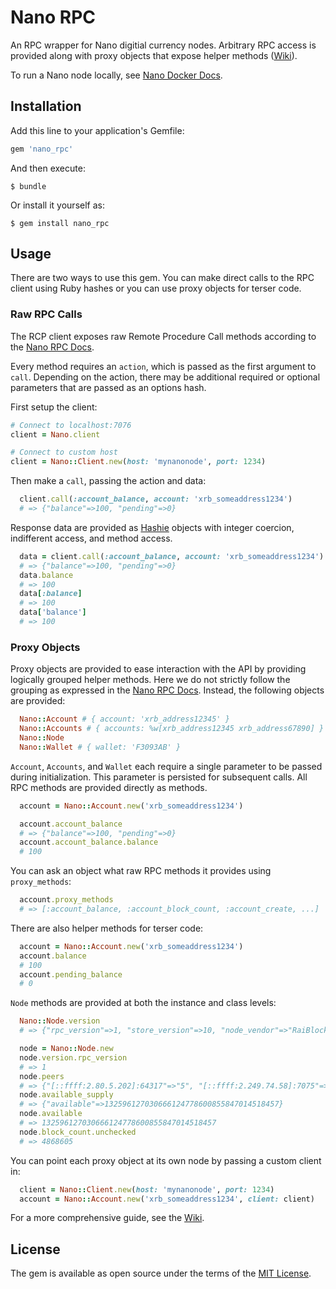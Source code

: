 # Nano RPC

An RPC wrapper for Nano digitial currency nodes. Arbitrary RPC access is provided along with proxy objects that expose helper methods ([Wiki](https://github.com/jcraigk/ruby_nano_rpc/wiki/Proxy-Object-Reference)).

To run a Nano node locally, see [Nano Docker Docs](https://github.com/clemahieu/raiblocks/wiki/Docker-node).

## Installation

Add this line to your application's Gemfile:

```ruby
gem 'nano_rpc'
```

And then execute:

    $ bundle

Or install it yourself as:

    $ gem install nano_rpc

## Usage

There are two ways to use this gem.  You can make direct calls to the RPC client using Ruby hashes or you can use proxy objects for terser code.

### Raw RPC Calls

The RCP client exposes raw Remote Procedure Call methods according to the [Nano RPC Docs](https://github.com/clemahieu/raiblocks/wiki/RPC-protocol).

Every method requires an `action`, which is passed as the first argument to `call`.  Depending on the action, there may be additional required or optional parameters that are passed as an options hash.

First setup the client:

```ruby
# Connect to localhost:7076
client = Nano.client

# Connect to custom host
client = Nano::Client.new(host: 'mynanonode', port: 1234)
```

Then make a `call`, passing the action and data:

```ruby
  client.call(:account_balance, account: 'xrb_someaddress1234')
  # => {"balance"=>100, "pending"=>0}
````

Response data are provided as [Hashie](https://github.com/intridea/hashie) objects with integer coercion, indifferent access, and method access.

```ruby
  data = client.call(:account_balance, account: 'xrb_someaddress1234')
  # => {"balance"=>100, "pending"=>0}
  data.balance
  # => 100
  data[:balance]
  # => 100
  data['balance']
  # => 100
````

### Proxy Objects

Proxy objects are provided to ease interaction with the API by providing logically grouped helper methods. Here we do not strictly follow the grouping as expressed in the [Nano RPC Docs](https://github.com/clemahieu/raiblocks/wiki/RPC-protocol).  Instead, the following objects are provided:

```ruby
  Nano::Account # { account: 'xrb_address12345' }
  Nano::Accounts # { accounts: %w[xrb_address12345 xrb_address67890] }
  Nano::Node
  Nano::Wallet # { wallet: 'F3093AB' }
```

`Account`, `Accounts`, and `Wallet` each require a single parameter to be passed during initialization.  This parameter is persisted for subsequent calls.  All RPC methods are provided directly as methods.

```ruby
  account = Nano::Account.new('xrb_someaddress1234')

  account.account_balance
  # => {"balance"=>100, "pending"=>0}
  account.account_balance.balance
  # 100
```

You can ask an object what raw RPC methods it provides using `proxy_methods`:

```ruby
  account.proxy_methods
  # => [:account_balance, :account_block_count, :account_create, ...]
```

There are also helper methods for terser code:

```ruby
  account = Nano::Account.new('xrb_someaddress1234')
  account.balance
  # 100
  account.pending_balance
  # 0
```

`Node` methods are provided at both the instance and class levels:

```ruby
  Nano::Node.version
  # => {"rpc_version"=>1, "store_version"=>10, "node_vendor"=>"RaiBlocks 9.0"}

  node = Nano::Node.new
  node.version.rpc_version
  # => 1
  node.peers
  # => {"[::ffff:2.80.5.202]:64317"=>"5", "[::ffff:2.249.74.58]:7075"=>"5", "[::ffff:5.9.31.82]:7077"=>"4", ... }
  node.available_supply
  # => {"available"=>132596127030666124778600855847014518457}
  node.available
  # => 132596127030666124778600855847014518457
  node.block_count.unchecked
  # => 4868605
```

You can point each proxy object at its own node by passing a custom client in:

```ruby
  client = Nano::Client.new(host: 'mynanonode', port: 1234)
  account = Nano::Account.new('xrb_someaddress1234', client: client)
```

For a more comprehensive guide, see the [Wiki](https://github.com/jcraigk/ruby_nano_rpc/wiki/Proxy-Object-Reference).

## License

The gem is available as open source under the terms of the [MIT License](https://opensource.org/licenses/MIT).
